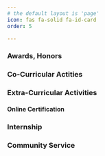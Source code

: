 ```yaml
---
# the default layout is 'page'
icon: fas fa-solid fa-id-card
order: 5

---
```


### Awards, Honors

### Co-Curricular Actities

### Extra-Curricular Activities

#### Online Certification 

### Internship

### Community Service
